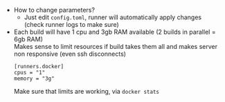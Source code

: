 * How to change parameters?
  * Just edit `config.toml`, runner will automatically apply changes (check runner logs to make sure)
* Each build will have 1 cpu and 3gb RAM available (2 builds in parallel = 6gb RAM) \
  Makes sense to limit resources if build takes them all and makes server non responsive (even ssh disconnects) 
  ```
  [runners.docker]
  cpus = "1"
  memory = "3g"
  ```
  Make sure that limits are working, via `docker stats`
